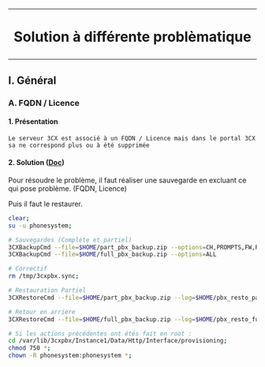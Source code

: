 ------------------------------------------------------------
# <p align='center'> Solution à différente problèmatique </p>

------------------------------------------------------------
## I. Général
### A. FQDN / Licence
#### 1. Présentation
```
Le serveur 3CX est associé à un FQDN / Licence mais dans le portal 3CX sa ne correspond plus ou à été supprimée
```
#### 2. Solution ([Doc](https://www.3cx.com/docs/backup-restore-command-line/))
Pour résoudre le problème, il faut réaliser une sauvegarde en excluant ce qui pose problème. (FQDN, Licence)

Puis il faut le restaurer.

```bash
clear;
su -u phonesystem;

# Sauvegardes (Complète et partiel)
3CXBackupCmd --file=$HOME/part_pbx_backup.zip --options=CH,PROMPTS,FW,REC,VM --log=$HOME/pbx-backup_part.log
3CXBackupCmd --file=$HOME/full_pbx_backup.zip --options=ALL                  --log=$HOME/pbx-backup_full.log

# Correctif
rm /tmp/3cxpbx.sync;

# Restauration Partiel
3CXRestoreCmd --file=$HOME/part_pbx_backup.zip --log=$HOME/pbx_resto_part.log;

# Retour en arrière
3CXRestoreCmd --file=$HOME/full_pbx_backup.zip --log=$HOME/pbx_resto_full.log;
```

```bash
# Si les actions précédentes ont étés fait en root :
cd /var/lib/3cxpbx/Instance1/Data/Http/Interface/provisioning;
chmod 750 *;
chown -R phonesystem:phonesystem *;
```
